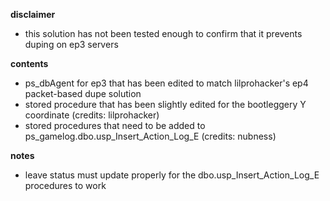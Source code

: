 **disclaimer** 
* this solution has not been tested enough to confirm that it prevents duping on ep3 servers

**contents**
* ps_dbAgent for ep3 that has been edited to match lilprohacker's ep4 packet-based dupe solution
* stored procedure that has been slightly edited for the bootleggery Y coordinate (credits: lilprohacker)
* stored procedures that need to be added to ps_gamelog.dbo.usp_Insert_Action_Log_E (credits: nubness)

**notes**
* leave status must update properly for the dbo.usp_Insert_Action_Log_E procedures to work
